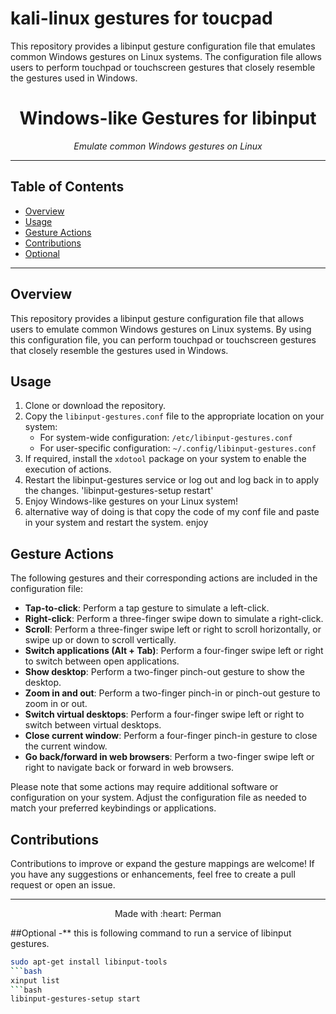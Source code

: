 # kali-linux gestures for toucpad
This repository provides a libinput gesture configuration file that emulates common Windows gestures on Linux systems. The configuration file allows users to perform touchpad or touchscreen gestures that closely resemble the gestures used in Windows.
<h1 align="center">Windows-like Gestures for libinput</h1>



<p align="center">
  <em>Emulate common Windows gestures on Linux</em>
</p>

---

## Table of Contents
- [Overview](#overview)
- [Usage](#usage)
- [Gesture Actions](#gesture-actions)
- [Contributions](#contributions)
- [Optional](#Optional)

---

## Overview

This repository provides a libinput gesture configuration file that allows users to emulate common Windows gestures on Linux systems. By using this configuration file, you can perform touchpad or touchscreen gestures that closely resemble the gestures used in Windows.

## Usage

1. Clone or download the repository.
2. Copy the `libinput-gestures.conf` file to the appropriate location on your system:
   - For system-wide configuration: `/etc/libinput-gestures.conf`
   - For user-specific configuration: `~/.config/libinput-gestures.conf`
3. If required, install the `xdotool` package on your system to enable the execution of actions.
4. Restart the libinput-gestures service or log out and log back in to apply the changes.
   'libinput-gestures-setup restart'
6. Enjoy Windows-like gestures on your Linux system!
7. alternative way of  doing is that copy the code of my conf file and paste in your system and restart the system. enjoy


## Gesture Actions

The following gestures and their corresponding actions are included in the configuration file:

- **Tap-to-click**: Perform a tap gesture to simulate a left-click.
- **Right-click**: Perform a three-finger swipe down to simulate a right-click.
- **Scroll**: Perform a three-finger swipe left or right to scroll horizontally, or swipe up or down to scroll vertically.
- **Switch applications (Alt + Tab)**: Perform a four-finger swipe left or right to switch between open applications.
- **Show desktop**: Perform a two-finger pinch-out gesture to show the desktop.
- **Zoom in and out**: Perform a two-finger pinch-in or pinch-out gesture to zoom in or out.
- **Switch virtual desktops**: Perform a four-finger swipe left or right to switch between virtual desktops.
- **Close current window**: Perform a four-finger pinch-in gesture to close the current window.
- **Go back/forward in web browsers**: Perform a two-finger swipe left or right to navigate back or forward in web browsers.

Please note that some actions may require additional software or configuration on your system. Adjust the configuration file as needed to match your preferred keybindings or applications.

## Contributions

Contributions to improve or expand the gesture mappings are welcome! If you have any suggestions or enhancements, feel free to create a pull request or open an issue.

---

<p align="center">
  Made with :heart: Perman
</p>

##Optional
-** this is following command to run a service of libinput gestures.
```bash
sudo apt-get install libinput-tools
```bash 
xinput list
```bash 
libinput-gestures-setup start


